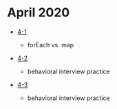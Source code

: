 # April 2020

- [4-1](./days/4-1.md)
  - forEach vs. map

- [4-2](./days/4-2.md)
  - behavioral interview practice 

- [4-3](./days/4-3.md)
  - behavioral interview practice 